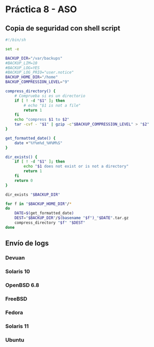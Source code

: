 # Práctica 8 - ASO

## Copia de seguridad con shell script
```bash
#!/bin/sh

set -e

BACKUP_DIR="/var/backups"
#BACKUP_LIM=10
#BACKUP_LOG=YES
#BACKUP_LOG_PRIO="user.notice"
BACKUP_HOME_DIR="/home"
BACKUP_COMPRESSION_LEVEL="9"

compress_directory() {
	# Comprueba si es un directorio
	if [ ! -d "$1" ]; then
		# echo "$1 is not a file"
		return 1
	fi
	echo "compress $1 to $2"
	tar -cvf - "$1" | gzip -c"$BACKUP_COMPRESSION_LEVEL" > "$2"
}

get_formatted_date() {
	date +"%Y%m%d_%H%M%S"
}

dir_exists() {
	if [ ! -d "$1" ]; then
		echo "$1 does not exist or is not a directory"
		return 1
	fi
	return 0
}

dir_exists "$BACKUP_DIR"

for f in "$BACKUP_HOME_DIR"/*
do
	DATE=$(get_formatted_date)
	DEST="$BACKUP_DIR"/$(basename "$f")_"$DATE".tar.gz
	compress_directory "$f" "$DEST"
done

```

## Envío de logs

### Devuan

### Solaris 10

### OpenBSD 6.8

### FreeBSD

### Fedora

### Solaris 11

### Ubuntu